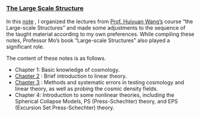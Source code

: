 # 

<h3 id="the-large-scale-structurelss"><a href="./lss" rel="">The Large Scale Structure</a>
</h3>
<p>In this <a href="./lss" rel="">note</a>
, I organized the lectures from <a href="http://staff.ustc.edu.cn/~whywang/index.html" target="_blank" rel="noopener noreffer">Prof. Huiyuan Wang&rsquo;s</a>
 course &ldquo;the Large-scale Structures&rdquo; and made some adjustments to the sequence of the taught material according to my own preferences. While compiling these notes, Professor Mo&rsquo;s book &ldquo;Large-scale Structures&rdquo; also played a significant role.</p>
<p>The content of these notes is as follows.</p>
<ul>
<li>Chapter 1: Basic knowledge of cosmology.</li>
<li><a href="./chapter2/chapter2.1" rel="">Chapter 2</a>
: Brief introduction to linear theory.</li>
<li><a href="./chapter3/chapter3.1" rel="">Chapter 3</a>
: Methods and systematic errors in testing cosmology and linear theory, as well as probing the cosmic density fields.</li>
<li>Chapter 4: Introduction to some nonlinear theories, including the Spherical Collapse Models, PS (Press-Schechter) theory, and EPS (Excursion Set Press-Schechter) theory.</li>
</ul>


